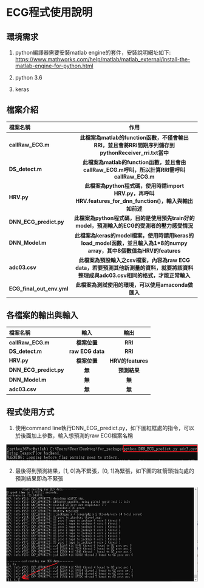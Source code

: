 # ECG程式使用說明

## 環境需求

1. python編譯器需要安裝matlab engine的套件，安裝說明網址如下: 
    https://www.mathworks.com/help/matlab/matlab_external/install-the-matlab-engine-for-python.html
    
2. python 3.6

3. keras



## 檔案介紹

|檔案名稱|作用|
|:-----------------------------|:--------------:|
|<span class="text-nowrap"> **callRaw_ECG.m**</span>|<span class="text-nowrap"> **此檔案為matlab的function函數，不僅會輸出RRI，並且會將RRI間期序列儲存到pythonReceiver_rri.txt當中**</span>|
|<span class="text-nowrap"> **DS_detect.m**</span>|<span class="text-nowrap"> **此檔案為matlab的function函數，並且會由callRaw_ECG.m呼叫，所以計算RRI需呼叫callRaw_ECG.m**</span>|
|<span class="text-nowrap"> **HRV.py**</span>|<span class="text-nowrap"> **此檔案為python程式碼，使用時請import HRV.py，再呼叫HRV.features_for_dnn_function()，輸入與輸出如前述**</span>|
|<span class="text-nowrap"> **DNN_ECG_predict.py**</span>|<span class="text-nowrap"> **此檔案為python程式碼，目的是使用預先train好的model，預測輸入的ECG的受測者的壓力感受情況**</span>|
|<span class="text-nowrap"> **DNN_Model.m**</span>|<span class="text-nowrap"> **此檔案為keras的model檔案，使用時請用keras的load_model函數，並且輸入為1*8的numpy array，其中8個數值為HRV的features**</span>|
|<span class="text-nowrap"> **adc03.csv**</span>|<span class="text-nowrap"> **此檔案為預設輸入之csv檔案，內容為raw ECG data，若要預測其他新測量的資料，就要將該資料整理成與adc03.csv相同的格式，才能正常輸入**</span>|
|<span class="text-nowrap"> **ECG_final_out_env.yml**</span>|<span class="text-nowrap"> **此檔案為測試使用的環境，可以使用amaconda做匯入**</span>|

## 各檔案的輸出與輸入
|檔案名稱|輸入|輸出|
|:-----------------------------|:--------------:|:--------------:|
|<span class="text-nowrap"> **callRaw_ECG.m**</span>|<span class="text-nowrap"> **檔案位置**</span>|<span class="text-nowrap"> **RRI**</span>|
|<span class="text-nowrap"> **DS_detect.m**</span>|<span class="text-nowrap"> **raw ECG data**</span>|<span class="text-nowrap"> **RRI**</span>|
|<span class="text-nowrap"> **HRV.py**</span>|<span class="text-nowrap"> **檔案位置**</span>|<span class="text-nowrap"> **HRV的features**</span>|
|<span class="text-nowrap"> **DNN_ECG_predict.py**</span>|<span class="text-nowrap"> **無**</span>|<span class="text-nowrap"> **預測結果**</span>|
|<span class="text-nowrap"> **DNN_Model.m**</span>|<span class="text-nowrap"> **無**</span>|<span class="text-nowrap"> **無**</span>|
|<span class="text-nowrap"> **adc03.csv**</span>|<span class="text-nowrap"> **無**</span>|<span class="text-nowrap"> **無**</span>|

## 程式使用方式

1. 使用command line執行DNN_ECG_predict.py，如下圖紅框處的指令，可以於後面加上參數，輸入想預測的raw ECG檔案名稱

![pic02](https://raw.githubusercontent.com/Louislar/ECG_Data_Analysis/master/ECG_readme_pic004.png)

2. 最後得到預測結果，[1, 0]為不緊張，[0, 1]為緊張，如下圖的紅箭頭指向處的預測結果即為不緊張

![pic03](https://raw.githubusercontent.com/Louislar/ECG_Data_Analysis/master/ECG_readme_pic003.png)

